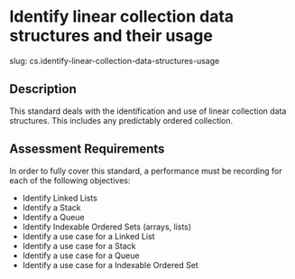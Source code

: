 # Identify linear collection data structures and their usage

slug: cs.identify-linear-collection-data-structures-usage

## Description
This standard deals with the identification and use of linear collection data structures. This includes any predictably ordered collection.

## Assessment Requirements
In order to fully cover this standard, a performance must be recording for each of the following objectives:

- Identify Linked Lists
- Identify a Stack
- Identify a Queue
- Identify Indexable Ordered Sets (arrays, lists)
- Identify a use case for a Linked List
- Identify a use case for a Stack
- Identify a use case for a Queue
- Identify a use case for a Indexable Ordered Set

